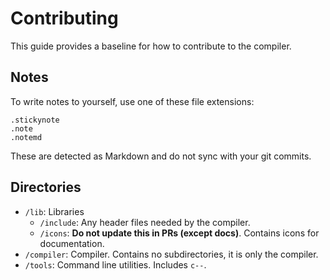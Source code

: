 # Contributing
This guide provides a baseline for how to contribute to the compiler.

## Notes
To write notes to yourself, use one of these file extensions:

```
.stickynote
.note
.notemd
```

These are detected as Markdown and do not sync with your git commits.

## Directories
- ``/lib``: Libraries
    - ``/include``: Any header files needed by the compiler.
    - ``/icons``: **Do not update this in PRs (except docs)**. Contains icons for documentation.
- ``/compiler``: Compiler. Contains no subdirectories, it is only the compiler.
- ``/tools``: Command line utilities. Includes ``c--``.